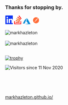 ### Thanks for stopping by.

[<img src="./linkedin.svg"  width="25" >](https://linkedin.com/in/markhazleton)
[<img src="./stackoverflow.svg"  width="25" >](https://stackoverflow.com/users/479571/markhazleton)
[<img src="./azure.svg"  width="25" >](https://dev.azure.com/markhazleton/SampleMvcCRUD)
[<img src="./postman.svg"  width="25" >](https://www.postman.com/markhazleton)

<div>
  <img align="center" src="https://github-readme-stats.vercel.app/api?username=markhazleton&show_icons=true&theme=dark" alt="markhazleton" />
<div/>
<br />
  
<div>
  <img align="center" src="https://github-readme-stats.vercel.app/api/top-langs/?username=markhazleton&layout=compact&hide=html&theme=vision-friendly-dark" alt="markhazleton" />
<div/>
<br />

[![trophy](https://github-profile-trophy.vercel.app/?username=markhazleton&theme=matrix&no-bg=true&no-frame=true)](https://github.com/ryo-ma/github-profile-trophy)

  
  
  
![Visitors since 11 Nov 2020](http://estruyf-github.azurewebsites.net/api/VisitorHit?user=markhazleton&repo=markhazleton&countColor=%237B1E7A)

<br />
<br />
<br />

[markhazleton.github.io/](https://markhazleton.github.io/)
